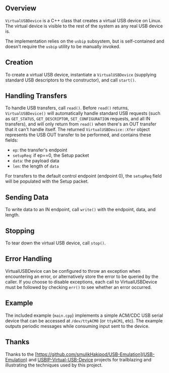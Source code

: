 ## Overview

`VirtualUSBDevice` is a C++ class that creates a virtual USB device on Linux. The virtual device is visible to the rest of the system as any real USB device is.

The implementation relies on the `usbip` subsystem, but is self-contained and doesn't require the `usbip` utility to be manually invoked.

## Creation

To create a virtual USB device, instantiate a `VirtualUSBDevice` (supplying standard USB descriptors to the constructor), and call `start()`.

## Handling Transfers

To handle USB transfers, call `read()`. Before `read()` returns, `VirtualUSBDevice()` will automatically handle standard USB requests (such as `GET_STATUS`, `GET_DESCRIPTOR`, `SET_CONFIGURATION` requests, and all IN transfers), and will only return from `read()` when there's an OUT transfer that it can't handle itself. The returned `VirtualUSBDevice::Xfer` object represents the USB OUT transfer to be performed, and contains these fields:

- `ep`: the transfer's endpoint
- `setupReq`: if ep==0, the Setup packet
- `data`: the payload data
- `len`: the length of `data`

For transfers to the default control endpoint (endpoint 0), the `setupReq` field will be populated with the Setup packet.

## Sending Data

To write data to an IN endpoint, call `write()` with the endpoint, data, and length.

## Stopping

To tear down the virtual USB device, call `stop()`.

## Error Handling

VirtualUSBDevice can be configured to throw an exception when encountering an error, or alternatively store the error to be queried by the caller. If you choose to disable exceptions, each call to VirtualUSBDevice must be followed by checking `err()` to see whether an error occurred.

## Example

The included example (`main.cpp`) implements a simple ACM/CDC USB serial device that can be accessed at `/dev/ttyACM0` (or `ttyACM1`, etc). The example outputs periodic messages while consuming input sent to the device.

## Thanks

Thanks to the [https://github.com/smulikHakipod/USB-Emulation](USB-Emulation) and [USBIP-Virtual-USB-Device](https://github.com/lcgamboa/USBIP-Virtual-USB-Device) projects for trailblazing and illustrating the techniques used by this project.
